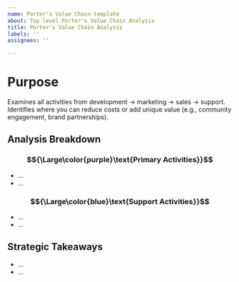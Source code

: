 ```yaml
---
name: Porter's Value Chain template
about: Top level Porter's Value Chain Analysis
title: Porter's Value Chain Analysis
labels: ''
assignees: ''

---
```


# Purpose

Examines all activities from development → marketing → sales → support. Identifies where you can reduce costs or add unique value (e.g., community engagement, brand partnerships).

## Analysis Breakdown

### $${\Large\color{purple}\text{Primary Activities}}$$

* ...
* ...

### $${\Large\color{blue}\text{Support Activities}}$$

* ...
* ...

## Strategic Takeaways

* ...
* ...
